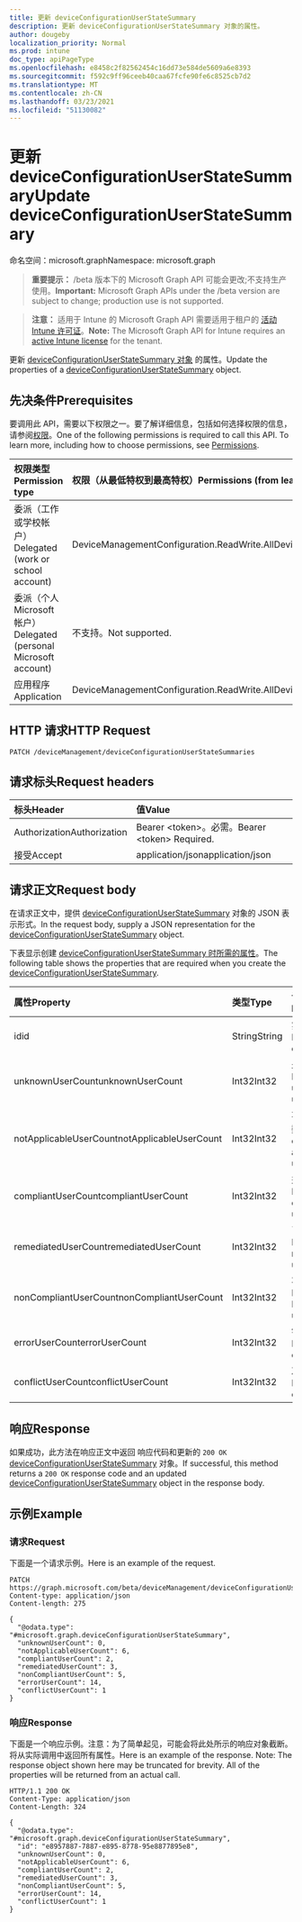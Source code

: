 ```yaml
---
title: 更新 deviceConfigurationUserStateSummary
description: 更新 deviceConfigurationUserStateSummary 对象的属性。
author: dougeby
localization_priority: Normal
ms.prod: intune
doc_type: apiPageType
ms.openlocfilehash: e8458c2f82562454c16dd73e584de5609a6e8393
ms.sourcegitcommit: f592c9ff96ceeb40caa67fcfe90fe6c8525cb7d2
ms.translationtype: MT
ms.contentlocale: zh-CN
ms.lasthandoff: 03/23/2021
ms.locfileid: "51130082"
---
```

# <a name="update-deviceconfigurationuserstatesummary"></a><span data-ttu-id="64827-103">更新 deviceConfigurationUserStateSummary</span><span class="sxs-lookup"><span data-stu-id="64827-103">Update deviceConfigurationUserStateSummary</span></span>

<span data-ttu-id="64827-104">命名空间：microsoft.graph</span><span class="sxs-lookup"><span data-stu-id="64827-104">Namespace: microsoft.graph</span></span>

> <span data-ttu-id="64827-105">**重要提示：** /beta 版本下的 Microsoft Graph API 可能会更改;不支持生产使用。</span><span class="sxs-lookup"><span data-stu-id="64827-105">**Important:** Microsoft Graph APIs under the /beta version are subject to change; production use is not supported.</span></span>

> <span data-ttu-id="64827-106">**注意：** 适用于 Intune 的 Microsoft Graph API 需要适用于租户的 [活动 Intune 许可证](https://go.microsoft.com/fwlink/?linkid=839381)。</span><span class="sxs-lookup"><span data-stu-id="64827-106">**Note:** The Microsoft Graph API for Intune requires an [active Intune license](https://go.microsoft.com/fwlink/?linkid=839381) for the tenant.</span></span>

<span data-ttu-id="64827-107">更新 [deviceConfigurationUserStateSummary 对象](../resources/intune-deviceconfig-deviceconfigurationuserstatesummary.md) 的属性。</span><span class="sxs-lookup"><span data-stu-id="64827-107">Update the properties of a [deviceConfigurationUserStateSummary](../resources/intune-deviceconfig-deviceconfigurationuserstatesummary.md) object.</span></span>

## <a name="prerequisites"></a><span data-ttu-id="64827-108">先决条件</span><span class="sxs-lookup"><span data-stu-id="64827-108">Prerequisites</span></span>
<span data-ttu-id="64827-p101">要调用此 API，需要以下权限之一。要了解详细信息，包括如何选择权限的信息，请参阅[权限](/graph/permissions-reference)。</span><span class="sxs-lookup"><span data-stu-id="64827-p101">One of the following permissions is required to call this API. To learn more, including how to choose permissions, see [Permissions](/graph/permissions-reference).</span></span>

|<span data-ttu-id="64827-111">权限类型</span><span class="sxs-lookup"><span data-stu-id="64827-111">Permission type</span></span>|<span data-ttu-id="64827-112">权限（从最低特权到最高特权）</span><span class="sxs-lookup"><span data-stu-id="64827-112">Permissions (from least to most privileged)</span></span>|
|:---|:---|
|<span data-ttu-id="64827-113">委派（工作或学校帐户）</span><span class="sxs-lookup"><span data-stu-id="64827-113">Delegated (work or school account)</span></span>|<span data-ttu-id="64827-114">DeviceManagementConfiguration.ReadWrite.All</span><span class="sxs-lookup"><span data-stu-id="64827-114">DeviceManagementConfiguration.ReadWrite.All</span></span>|
|<span data-ttu-id="64827-115">委派（个人 Microsoft 帐户）</span><span class="sxs-lookup"><span data-stu-id="64827-115">Delegated (personal Microsoft account)</span></span>|<span data-ttu-id="64827-116">不支持。</span><span class="sxs-lookup"><span data-stu-id="64827-116">Not supported.</span></span>|
|<span data-ttu-id="64827-117">应用程序</span><span class="sxs-lookup"><span data-stu-id="64827-117">Application</span></span>|<span data-ttu-id="64827-118">DeviceManagementConfiguration.ReadWrite.All</span><span class="sxs-lookup"><span data-stu-id="64827-118">DeviceManagementConfiguration.ReadWrite.All</span></span>|

## <a name="http-request"></a><span data-ttu-id="64827-119">HTTP 请求</span><span class="sxs-lookup"><span data-stu-id="64827-119">HTTP Request</span></span>
<!-- {
  "blockType": "ignored"
}
-->
``` http
PATCH /deviceManagement/deviceConfigurationUserStateSummaries
```

## <a name="request-headers"></a><span data-ttu-id="64827-120">请求标头</span><span class="sxs-lookup"><span data-stu-id="64827-120">Request headers</span></span>
|<span data-ttu-id="64827-121">标头</span><span class="sxs-lookup"><span data-stu-id="64827-121">Header</span></span>|<span data-ttu-id="64827-122">值</span><span class="sxs-lookup"><span data-stu-id="64827-122">Value</span></span>|
|:---|:---|
|<span data-ttu-id="64827-123">Authorization</span><span class="sxs-lookup"><span data-stu-id="64827-123">Authorization</span></span>|<span data-ttu-id="64827-124">Bearer &lt;token&gt;。必需。</span><span class="sxs-lookup"><span data-stu-id="64827-124">Bearer &lt;token&gt; Required.</span></span>|
|<span data-ttu-id="64827-125">接受</span><span class="sxs-lookup"><span data-stu-id="64827-125">Accept</span></span>|<span data-ttu-id="64827-126">application/json</span><span class="sxs-lookup"><span data-stu-id="64827-126">application/json</span></span>|

## <a name="request-body"></a><span data-ttu-id="64827-127">请求正文</span><span class="sxs-lookup"><span data-stu-id="64827-127">Request body</span></span>
<span data-ttu-id="64827-128">在请求正文中，提供 [deviceConfigurationUserStateSummary](../resources/intune-deviceconfig-deviceconfigurationuserstatesummary.md) 对象的 JSON 表示形式。</span><span class="sxs-lookup"><span data-stu-id="64827-128">In the request body, supply a JSON representation for the [deviceConfigurationUserStateSummary](../resources/intune-deviceconfig-deviceconfigurationuserstatesummary.md) object.</span></span>

<span data-ttu-id="64827-129">下表显示创建 [deviceConfigurationUserStateSummary 时所需的属性](../resources/intune-deviceconfig-deviceconfigurationuserstatesummary.md)。</span><span class="sxs-lookup"><span data-stu-id="64827-129">The following table shows the properties that are required when you create the [deviceConfigurationUserStateSummary](../resources/intune-deviceconfig-deviceconfigurationuserstatesummary.md).</span></span>

|<span data-ttu-id="64827-130">属性</span><span class="sxs-lookup"><span data-stu-id="64827-130">Property</span></span>|<span data-ttu-id="64827-131">类型</span><span class="sxs-lookup"><span data-stu-id="64827-131">Type</span></span>|<span data-ttu-id="64827-132">说明</span><span class="sxs-lookup"><span data-stu-id="64827-132">Description</span></span>|
|:---|:---|:---|
|<span data-ttu-id="64827-133">id</span><span class="sxs-lookup"><span data-stu-id="64827-133">id</span></span>|<span data-ttu-id="64827-134">String</span><span class="sxs-lookup"><span data-stu-id="64827-134">String</span></span>|<span data-ttu-id="64827-135">实体的键。</span><span class="sxs-lookup"><span data-stu-id="64827-135">Key of the entity.</span></span>|
|<span data-ttu-id="64827-136">unknownUserCount</span><span class="sxs-lookup"><span data-stu-id="64827-136">unknownUserCount</span></span>|<span data-ttu-id="64827-137">Int32</span><span class="sxs-lookup"><span data-stu-id="64827-137">Int32</span></span>|<span data-ttu-id="64827-138">未知用户数</span><span class="sxs-lookup"><span data-stu-id="64827-138">Number of unknown users</span></span>|
|<span data-ttu-id="64827-139">notApplicableUserCount</span><span class="sxs-lookup"><span data-stu-id="64827-139">notApplicableUserCount</span></span>|<span data-ttu-id="64827-140">Int32</span><span class="sxs-lookup"><span data-stu-id="64827-140">Int32</span></span>|<span data-ttu-id="64827-141">不适用用户的数量</span><span class="sxs-lookup"><span data-stu-id="64827-141">Number of not applicable users</span></span>|
|<span data-ttu-id="64827-142">compliantUserCount</span><span class="sxs-lookup"><span data-stu-id="64827-142">compliantUserCount</span></span>|<span data-ttu-id="64827-143">Int32</span><span class="sxs-lookup"><span data-stu-id="64827-143">Int32</span></span>|<span data-ttu-id="64827-144">兼容用户数</span><span class="sxs-lookup"><span data-stu-id="64827-144">Number of compliant users</span></span>|
|<span data-ttu-id="64827-145">remediatedUserCount</span><span class="sxs-lookup"><span data-stu-id="64827-145">remediatedUserCount</span></span>|<span data-ttu-id="64827-146">Int32</span><span class="sxs-lookup"><span data-stu-id="64827-146">Int32</span></span>|<span data-ttu-id="64827-147">已修复用户数</span><span class="sxs-lookup"><span data-stu-id="64827-147">Number of remediated users</span></span>|
|<span data-ttu-id="64827-148">nonCompliantUserCount</span><span class="sxs-lookup"><span data-stu-id="64827-148">nonCompliantUserCount</span></span>|<span data-ttu-id="64827-149">Int32</span><span class="sxs-lookup"><span data-stu-id="64827-149">Int32</span></span>|<span data-ttu-id="64827-150">不相容用户数</span><span class="sxs-lookup"><span data-stu-id="64827-150">Number of NonCompliant users</span></span>|
|<span data-ttu-id="64827-151">errorUserCount</span><span class="sxs-lookup"><span data-stu-id="64827-151">errorUserCount</span></span>|<span data-ttu-id="64827-152">Int32</span><span class="sxs-lookup"><span data-stu-id="64827-152">Int32</span></span>|<span data-ttu-id="64827-153">错误用户数</span><span class="sxs-lookup"><span data-stu-id="64827-153">Number of error users</span></span>|
|<span data-ttu-id="64827-154">conflictUserCount</span><span class="sxs-lookup"><span data-stu-id="64827-154">conflictUserCount</span></span>|<span data-ttu-id="64827-155">Int32</span><span class="sxs-lookup"><span data-stu-id="64827-155">Int32</span></span>|<span data-ttu-id="64827-156">冲突用户数</span><span class="sxs-lookup"><span data-stu-id="64827-156">Number of conflict users</span></span>|



## <a name="response"></a><span data-ttu-id="64827-157">响应</span><span class="sxs-lookup"><span data-stu-id="64827-157">Response</span></span>
<span data-ttu-id="64827-158">如果成功，此方法在响应正文中返回 响应代码和更新的 `200 OK` [deviceConfigurationUserStateSummary](../resources/intune-deviceconfig-deviceconfigurationuserstatesummary.md) 对象。</span><span class="sxs-lookup"><span data-stu-id="64827-158">If successful, this method returns a `200 OK` response code and an updated [deviceConfigurationUserStateSummary](../resources/intune-deviceconfig-deviceconfigurationuserstatesummary.md) object in the response body.</span></span>

## <a name="example"></a><span data-ttu-id="64827-159">示例</span><span class="sxs-lookup"><span data-stu-id="64827-159">Example</span></span>

### <a name="request"></a><span data-ttu-id="64827-160">请求</span><span class="sxs-lookup"><span data-stu-id="64827-160">Request</span></span>
<span data-ttu-id="64827-161">下面是一个请求示例。</span><span class="sxs-lookup"><span data-stu-id="64827-161">Here is an example of the request.</span></span>
``` http
PATCH https://graph.microsoft.com/beta/deviceManagement/deviceConfigurationUserStateSummaries
Content-type: application/json
Content-length: 275

{
  "@odata.type": "#microsoft.graph.deviceConfigurationUserStateSummary",
  "unknownUserCount": 0,
  "notApplicableUserCount": 6,
  "compliantUserCount": 2,
  "remediatedUserCount": 3,
  "nonCompliantUserCount": 5,
  "errorUserCount": 14,
  "conflictUserCount": 1
}
```

### <a name="response"></a><span data-ttu-id="64827-162">响应</span><span class="sxs-lookup"><span data-stu-id="64827-162">Response</span></span>
<span data-ttu-id="64827-p102">下面是一个响应示例。注意：为了简单起见，可能会将此处所示的响应对象截断。将从实际调用中返回所有属性。</span><span class="sxs-lookup"><span data-stu-id="64827-p102">Here is an example of the response. Note: The response object shown here may be truncated for brevity. All of the properties will be returned from an actual call.</span></span>
``` http
HTTP/1.1 200 OK
Content-Type: application/json
Content-Length: 324

{
  "@odata.type": "#microsoft.graph.deviceConfigurationUserStateSummary",
  "id": "e8957887-7887-e895-8778-95e8877895e8",
  "unknownUserCount": 0,
  "notApplicableUserCount": 6,
  "compliantUserCount": 2,
  "remediatedUserCount": 3,
  "nonCompliantUserCount": 5,
  "errorUserCount": 14,
  "conflictUserCount": 1
}
```




